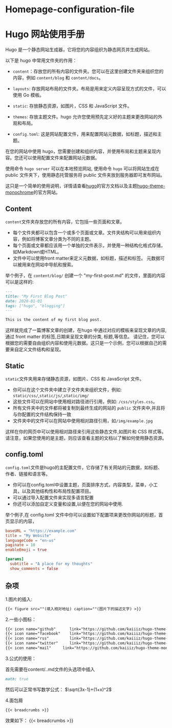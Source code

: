 # Homepage-configuration-file
# Hugo 网站使用手册

Hugo 是一个静态网站生成器，它将您的内容组织为静态网页并生成网站。

以下是 hugo 中常用文件夹的作用：

- `content`：存放您的所有内容的文件夹。您可以在这里创建文件夹来组织您的内容，例如 `content/blog` 和 `content/docs`。

- `layouts`: 存放网站布局的文件夹。布局是用来定义内容呈现方式的文件，可以使用 Go 模板。

- `static`: 存放静态资源，如图片，CSS 和 JavaScript 文件。

- `themes`: 存放主题文件。hugo 允许您使用预先定义好的主题来更改网站的外观和布局。

- `config.toml`: 这是网站配置文件，用来配置网站元数据，如标题，描述和主题。

在您的网站中使用 hugo，您需要创建和组织内容，并使用布局和主题来呈现内容。您还可以使用配置文件来配置网站元数据。

使用命令 `hugo server` 可以在本地预览网站, 使用命令 `hugo` 可以将网站生成在 public 文件夹下，使用静态托管服务将 public 文件夹放到服务器即可发布网站。

这只是一个简单的使用说明，详情请查看[hugo](https://gohugo.io/documentation/)的官方文档以及主题[hugo-theme-monochrome](https://kaiiiz.github.io/hugo-theme-monochrome/)的官方网站。

## Content

`content`文件夹存放您的所有内容，它包括一些页面和文章。

- 每个文件夹都可以包含一个或多个页面或文章。文件夹结构可以用来组织内容，例如将博客文章分类为不同的主题。
- 每个页面或文章都应该用一个单独的文件表示，并使用一种结构化格式存储，如Markdown或HTML。
- 文件中可以使用front matter来定义元数据，如标题，描述和标签。 元数据可以被用来在网站中导航和搜索。

举个例子，在 `content/blog/` 创建一个 "my-first-post.md" 的文件，里面的内容可以是这样的:

```markdown
---
title: "My First Blog Post"
date: 2020-01-01
tags: ["hugo", "blogging"]
---

This is the content of my first blog post.
```

这样就完成了一篇博客文章的创建，在hugo 中通过对应的模板来呈现文章的内容,通过 front matter 的标签,日期来呈现文章的分类, 标题,等信息。
请记住，您可以根据您的需要自由组织内容和使用元数据。这只是一个示例，您可以根据自己的需要来自定义文件结构和呈现。

## Static 

`static`文件夹用来存储静态资源，如图片、CSS 和 JavaScript 文件。

- 你可以在这个文件夹中建立子文件夹来组织文件，例如: `static/css/`,`static/js/`,`static/img/`
- 这些文件可以在网站中使用相对路径进行引用，例如: `/css/styles.css`。
- 所有文件夹中的文件都将被复制到最终生成的网站的 `public` 文件夹中,并且将与你配置的文件结构保持一致
- 文件夹中的文件可以在网站中使用相对路径引用，如`/img/example.jpg`

这样在你的网页中可以使用相对路径来引用这些静态文件,如图片和 CSS 样式等。
请注意，如果您使用的是主题，则应该查看主题的文档以了解如何使用静态资源。

## config.toml

`config.toml`文件是hugo的主配置文件，它存储了有关网站的元数据，如标题、作者、链接和语言等。

- 你可以在config.toml中设置主题，页面排序方式，内容类型，菜单，小工具，以及其他结构性和布局性配置项目。
- 可以通过导入配置文件来实现多语言配置
- 你还可以添加自定义变量和设置,以便在您的网站中使用.

举个例子,在 config.toml 文件中你可以设置如下配置项来更改你网站的标题，首页显示的内容，

```toml
baseURL = "https://example.com"
title = "My Website"
languageCode = "en-us"
paginate = 10
enableEmoji = true

[params]
  subtitle = "A place for my thoughts"
  show_comments = false
```

## 杂项

1.图片的插入:

```markdown
{{< figure src=""(填入相对地址) caption=""(图片下的描述文字) >}}
```

2.一些小图标：

```markdown
{{< icon name="github"      link="https://github.com/kaiiiz/hugo-theme-monochrome" >}}
{{< icon name="facebook"    link="https://github.com/kaiiiz/hugo-theme-monochrome" >}}
{{< icon name="rss"         link="https://github.com/kaiiiz/hugo-theme-monochrome" >}}
{{< icon name="twitter"     link="https://github.com/kaiiiz/hugo-theme-monochrome" >}}
{{< icon name="mail"     link="https://github.com/kaiiiz/hugo-theme-monochrome" >}}
```

3.公式的使用：

首先需要在content/..md文件的头选项中插入 

```markdown
math: true
```

然后可以正常书写数学公式：
$\sqrt{3x-1}+(1+x)^2$ <!--使用单个$表示左对齐，两个$表示居中。-->

4.面包屑

```markdown
{{< breadcrumbs >}}
```

效果如下：
{{< breadcrumbs >}}
